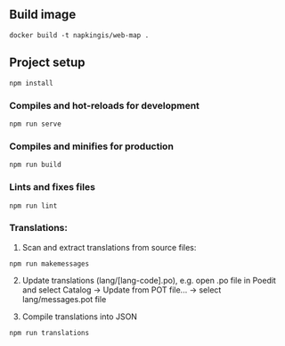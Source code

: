 ## Build image
```
docker build -t napkingis/web-map .
```

## Project setup
```
npm install
```

### Compiles and hot-reloads for development
```
npm run serve
```

### Compiles and minifies for production
```
npm run build
```

### Lints and fixes files
```
npm run lint
```


### Translations:

1. Scan and extract translations from source files:
```
npm run makemessages
```

2. Update translations (lang/[lang-code].po), e.g. open .po file in Poedit and select Catalog -> Update from POT file... -> select lang/messages.pot file

3. Compile translations into JSON
```
npm run translations
```
